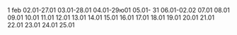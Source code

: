 1 feb
02.01-27.01
03.01-28.01
04.01-29ю01
05.01- 31
06.01-02.02
07.01
08.01
09.01
10.01
11.01
12.01 
13.01
14.01
15.01
16.01
17.01
18.01
19.01
20.01
21.01
22.01
23.01
24.01
25.01
